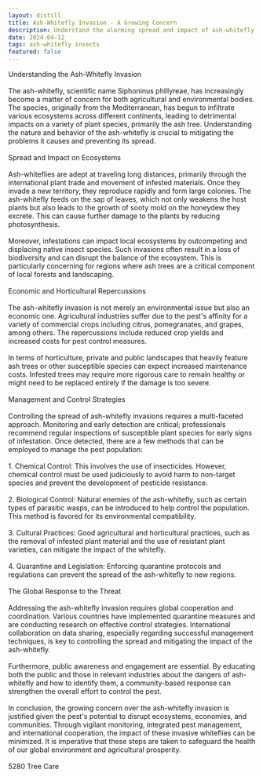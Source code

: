 ```yaml
---
layout: distill
title: Ash-Whitefly Invasion - A Growing Concern
description: Understand the alarming spread and impact of ash-whitefly infestations on ecosystems and agriculture. Explore control measures.
date: 2024-04-12
tags: ash-whitefly insects
featured: false
---
```


Understanding the Ash-Whitefly Invasion<br /><br />The ash-whitefly, scientific name Siphoninus phillyreae, has increasingly become a matter of concern for both agricultural and environmental bodies. The species, originally from the Mediterranean, has begun to infiltrate various ecosystems across different continents, leading to detrimental impacts on a variety of plant species, primarily the ash tree. Understanding the nature and behavior of the ash-whitefly is crucial to mitigating the problems it causes and preventing its spread.<br /><br />Spread and Impact on Ecosystems<br /><br />Ash-whiteflies are adept at traveling long distances, primarily through the international plant trade and movement of infested materials. Once they invade a new territory, they reproduce rapidly and form large colonies. The ash-whitefly feeds on the sap of leaves, which not only weakens the host plants but also leads to the growth of sooty mold on the honeydew they excrete. This can cause further damage to the plants by reducing photosynthesis.<br /><br />Moreover, infestations can impact local ecosystems by outcompeting and displacing native insect species. Such invasions often result in a loss of biodiversity and can disrupt the balance of the ecosystem. This is particularly concerning for regions where ash trees are a critical component of local forests and landscaping.<br /><br />Economic and Horticultural Repercussions<br /><br />The ash-whitefly invasion is not merely an environmental issue but also an economic one. Agricultural industries suffer due to the pest's affinity for a variety of commercial crops including citrus, pomegranates, and grapes, among others. The repercussions include reduced crop yields and increased costs for pest control measures.<br /><br />In terms of horticulture, private and public landscapes that heavily feature ash trees or other susceptible species can expect increased maintenance costs. Infested trees may require more rigorous care to remain healthy or might need to be replaced entirely if the damage is too severe.<br /><br />Management and Control Strategies<br /><br />Controlling the spread of ash-whitefly invasions requires a multi-faceted approach. Monitoring and early detection are critical; professionals recommend regular inspections of susceptible plant species for early signs of infestation. Once detected, there are a few methods that can be employed to manage the pest population:<br /><br />1. Chemical Control: This involves the use of insecticides. However, chemical control must be used judiciously to avoid harm to non-target species and prevent the development of pesticide resistance.<br /><br />2. Biological Control: Natural enemies of the ash-whitefly, such as certain types of parasitic wasps, can be introduced to help control the population. This method is favored for its environmental compatibility.<br /><br />3. Cultural Practices: Good agricultural and horticultural practices, such as the removal of infested plant material and the use of resistant plant varieties, can mitigate the impact of the whitefly.<br /><br />4. Quarantine and Legislation: Enforcing quarantine protocols and regulations can prevent the spread of the ash-whitefly to new regions.<br /><br />The Global Response to the Threat<br /><br />Addressing the ash-whitefly invasion requires global cooperation and coordination. Various countries have implemented quarantine measures and are conducting research on effective control strategies. International collaboration on data sharing, especially regarding successful management techniques, is key to controlling the spread and mitigating the impact of the ash-whitefly.<br /><br />Furthermore, public awareness and engagement are essential. By educating both the public and those in relevant industries about the dangers of ash-whitefly and how to identify them, a community-based response can strengthen the overall effort to control the pest.<br /><br />In conclusion, the growing concern over the ash-whitefly invasion is justified given the pest's potential to disrupt ecosystems, economies, and communities. Through vigilant monitoring, integrated pest management, and international cooperation, the impact of these invasive whiteflies can be minimized. It is imperative that these steps are taken to safeguard the health of our global environment and agricultural prosperity.<br /><br />5280 Tree Care

